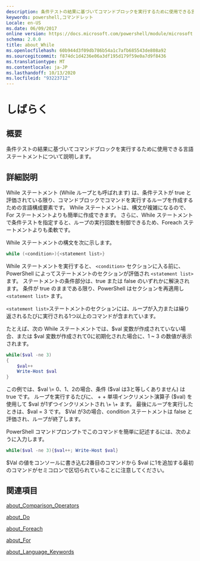 ```yaml
---
description: 条件テストの結果に基づいてコマンドブロックを実行するために使用できる言語ステートメントについて説明します。
keywords: powershell,コマンドレット
Locale: en-US
ms.date: 06/09/2017
online version: https://docs.microsoft.com/powershell/module/microsoft.powershell.core/about/about_while?view=powershell-7.1&WT.mc_id=ps-gethelp
schema: 2.0.0
title: about_While
ms.openlocfilehash: 60b944d3f09db786b54a1c7afb685543de808a92
ms.sourcegitcommit: f874dc1d4236e06a3df195d179f59e0a7d9f8436
ms.translationtype: MT
ms.contentlocale: ja-JP
ms.lasthandoff: 10/13/2020
ms.locfileid: "93223712"
---
```

# <a name="about-while"></a>しばらく

## <a name="short-description"></a>概要
条件テストの結果に基づいてコマンドブロックを実行するために使用できる言語ステートメントについて説明します。

## <a name="long-description"></a>詳細説明

While ステートメント (While ループとも呼ばれます) は、条件テストが true と評価されている限り、コマンドブロックでコマンドを実行するループを作成するための言語構成要素です。 While ステートメントは、構文が複雑になるので、For ステートメントよりも簡単に作成できます。 さらに、While ステートメントで条件テストを指定すると、ループの実行回数を制御できるため、Foreach ステートメントよりも柔軟です。

While ステートメントの構文を次に示します。

```powershell
while (<condition>){<statement list>}
```

While ステートメントを実行すると、 `<condition>` セクションに入る前に、PowerShell によってステートメントのセクションが評価され `<statement list>` ます。 ステートメントの条件部分は、true または false のいずれかに解決されます。 条件が true のままである限り、PowerShell はセクションを再適用し `<statement list>` ます。

`<statement list>`ステートメントのセクションには、ループが入力または繰り返されるたびに実行される1つ以上のコマンドが含まれています。

たとえば、次の While ステートメントでは、$val 変数が作成されていない場合、または $val 変数が作成されて0に初期化された場合に、1 ~ 3 の数値が表示されます。

```powershell
while($val -ne 3)
{
    $val++
    Write-Host $val
}
```

この例では、$val \= 0、1、2の場合、条件 ($val は3と等しくありません) は true です。 ループを実行するたびに、 \+ \+ 単項インクリメント演算子 ($val) を使用して $val が1ずつインクリメントされ \+ \+ ます。 最後にループを実行したときは、$val \= 3 です。 $Val が3の場合、condition ステートメントは false と評価され、ループが終了します。

PowerShell コマンドプロンプトでこのコマンドを簡単に記述するには、次のように入力します。

```powershell
while($val -ne 3){$val++; Write-Host $val}
```

$Val の値をコンソールに書き込む2番目のコマンドから $val に1を追加する最初のコマンドがセミコロンで区切られていることに注意してください。

## <a name="see-also"></a>関連項目

[about_Comparison_Operators](about_Comparison_Operators.md)

[about_Do](about_Do.md)

[about_Foreach](about_Foreach.md)

[about_For](about_For.md)

[about_Language_Keywords](about_Language_Keywords.md)

